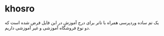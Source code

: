 # khosro
یک تم ساده وردپرسی همراه با تاتر برای درج آموزش در این فایل فرض شده است که دو نوع فروشگاه آموزشی و غیر آموزشی داریم.

